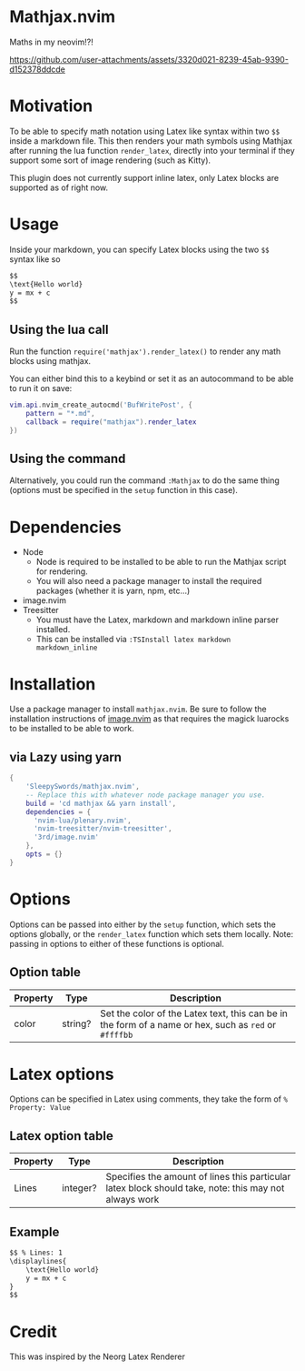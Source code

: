 # Mathjax.nvim

Maths in my neovim!?!

https://github.com/user-attachments/assets/3320d021-8239-45ab-9390-d152378ddcde

# Motivation

To be able to specify math notation using Latex like syntax within two `$$`
inside a markdown file. This then renders your math symbols using Mathjax
after running the lua function `render_latex`, directly into your terminal
if they support some sort of image rendering (such as Kitty).

This plugin does not currently support inline latex, only Latex blocks are
supported as of right now.

# Usage


Inside your markdown, you can specify Latex blocks using the two `$$`
syntax like so
```markdown
$$
\text{Hello world}
y = mx + c
$$
```

## Using the lua call

Run the function `require('mathjax').render_latex()` to render any math blocks
using mathjax.

You can either bind this to a keybind or set it as an autocommand to be able to
run it on save:
```lua
vim.api.nvim_create_autocmd('BufWritePost', {
    pattern = "*.md",
    callback = require("mathjax").render_latex
})
```

## Using the command

Alternatively, you could run the command `:Mathjax` to do the same thing
(options must be specified in the `setup` function in this case).

# Dependencies

- Node
    - Node is required to be installed to be able to run the Mathjax script for
      rendering.
    - You will also need a package manager to install the required
      packages (whether it is yarn, npm, etc...)
- image.nvim
- Treesitter
    - You must have the Latex, markdown and markdown inline parser installed.
    - This can be installed via `:TSInstall latex markdown markdown_inline`

# Installation

Use a package manager to install `mathjax.nvim`. Be sure to follow the
installation instructions of [image.nvim](https://github.com/3rd/image.nvim) as
that requires the magick luarocks to be installed to be able to work.

## via Lazy using yarn
```lua
{
    'SleepySwords/mathjax.nvim',
    -- Replace this with whatever node package manager you use.
    build = 'cd mathjax && yarn install',
    dependencies = {
      'nvim-lua/plenary.nvim',
      'nvim-treesitter/nvim-treesitter',
      '3rd/image.nvim'
    },
    opts = {}
}
```

# Options

Options can be passed into either by the `setup` function, which sets the options
globally, or the `render_latex` function which sets them locally. Note: passing
in options to either of these functions is optional.

## Option table

| Property | Type    | Description                                                                                           |
|----------|---------|-------------------------------------------------------------------------------------------------------|
| color    | string? | Set the color of the Latex text, this can be in the form of a name or hex, such as `red` or `#ffffbb` |

# Latex options

Options can be specified in Latex using comments, they take the form of `%
Property: Value`

## Latex option table

| Property | Type    | Description                                                                                            |
|----------|---------|------------------------------------------------------------------------------------------------------- |
| Lines    | integer? | Specifies the amount of lines this particular latex block should take, note: this may not always work |

## Example

```markdown
$$ % Lines: 1
\displaylines{
    \text{Hello world}
    y = mx + c
}
$$
```

# Credit
This was inspired by the Neorg Latex Renderer
